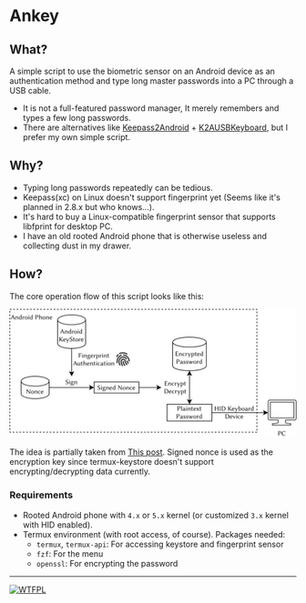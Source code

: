 # Ankey

## What?

A simple script to use the biometric sensor on an Android device as an authentication method and type long master passwords into a PC through a USB cable.

- It is not a full-featured password manager, It merely remembers and types a few long passwords.
- There are alternatives like [Keepass2Android][2] + [K2AUSBKeyboard][3], but I prefer my own simple script.

## Why?
- Typing long passwords repeatedly can be tedious.
- Keepass(xc) on Linux doesn't support fingerprint yet (Seems like it's planned in 2.8.x but who knows...).
- It's hard to buy a Linux-compatible fingerprint sensor that supports libfprint for desktop PC.
- I have an old rooted Android phone that is otherwise useless and collecting dust in my drawer.

## How?

The core operation flow of this script looks like this:

![](res/diagram.svg)

The idea is partially taken from [This post][1]. Signed nonce is used as the encryption key since termux-keystore doesn't support encrypting/decrypting data currently.

### Requirements

- Rooted Android phone with `4.x` or `5.x` kernel (or customized `3.x` kernel with HID enabled).
- Termux environment (with root access, of course). Packages needed:
    - `termux`, `termux-api`: For accessing keystore and fingerprint sensor
    - `fzf`: For the menu
    - `openssl`: For encrypting the password

---

<a href="http://www.wtfpl.net/"><img
       src="http://www.wtfpl.net/wp-content/uploads/2012/12/wtfpl-badge-4.png"
       width="80" height="15" alt="WTFPL" /></a>

[1]:https://microsounds.github.io/notes/termux-ssh-fingerprint.htm
[2]:https://github.com/PhilippC/keepass2android
[3]:https://github.com/whs/K2AUSBKeyboard
